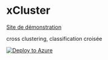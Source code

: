 # xCluster
[Site de démonstration](http://xcluster.azurewebsites.net/)

cross clustering, classification croisée

[![Deploy to Azure](http://azuredeploy.net/deploybutton.png)](https://azuredeploy.net/)
